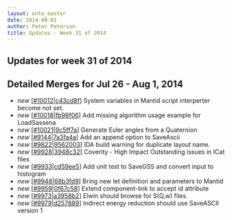 ```yaml
---
layout: onto_master
date: 2014-08-01
author: Peter Peterson
title: Updates - Week 31 of 2014
---
```

Updates for week 31 of 2014
---------------------------

Detailed Merges for Jul 26 - Aug 1, 2014
----------------------------------------
* *new* \[[#10012](http://trac.mantidproject.org/mantid/ticket/10012)\|[c43cd8f](https://github.com/mantidproject/mantid/commit/c43cd8f24563c6196424e52283a93cca9790f3d8)\] System variables in Mantid script interperter become not set.
* *new* \[[#10018](http://trac.mantidproject.org/mantid/ticket/10018)\|[fb98f06](https://github.com/mantidproject/mantid/commit/fb98f06ba2397308d6cb81e54f3bedb4e51961f5)\] Add missing algorithm usage example for LoadSassena
* *new* \[[#10021](http://trac.mantidproject.org/mantid/ticket/10021)\|[9c5ff7a](https://github.com/mantidproject/mantid/commit/9c5ff7a9beba05e94df8eeefb394b5b8c5a6b25a)\] Generate Euler angles from a Quaternion
* *new* \[[#9144](http://trac.mantidproject.org/mantid/ticket/9144)\|[7a3fa4a](https://github.com/mantidproject/mantid/commit/7a3fa4a1d28f4ccf80c1b52b073033980bfcacc6)\] Add an append option to SaveAscii
* *new* \[[#9822](http://trac.mantidproject.org/mantid/ticket/9822)\|[9562003](https://github.com/mantidproject/mantid/commit/95620031352cea7edff08724c5243560e4b918a7)\] IDA build warning for duplicate layout name.
* *new* \[[#9928](http://trac.mantidproject.org/mantid/ticket/9928)\|[3948c32](https://github.com/mantidproject/mantid/commit/3948c323330e059f52359d751009370c8dd1d739)\] Coverity - High Impact Outstanding issues in ICat files
* *new* \[[#9933](http://trac.mantidproject.org/mantid/ticket/9933)\|[cd59ee5](https://github.com/mantidproject/mantid/commit/cd59ee5531f85fc699aab4ce30110cbbe6763465)\] Add unit test to SaveGSS and convert input to histogram
* *new* \[[#9948](http://trac.mantidproject.org/mantid/ticket/9948)\|[68b3fd9](https://github.com/mantidproject/mantid/commit/68b3fd92223490ec992b588d2254d2c78343f791)\] Bring new let definition and parameters to Mantid
* *new* \[[#9959](http://trac.mantidproject.org/mantid/ticket/9959)\|[0f67c58](https://github.com/mantidproject/mantid/commit/0f67c58fdd974dfddcc131b803d0f2e7ebd1bdb8)\] Extend component-link to accept id attribute
* *new* \[[#9973](http://trac.mantidproject.org/mantid/ticket/9973)\|[a3958b2](https://github.com/mantidproject/mantid/commit/a3958b2aded179f1f6dc89b73a95f1f2092b0568)\] Elwin should browse for S(Q,w) files.
* *new* \[[#9979](http://trac.mantidproject.org/mantid/ticket/9979)\|[d257889](https://github.com/mantidproject/mantid/commit/d25788977349d401f7abbdc01c3066c7f94a2a20)\] Indirect energy reduction should use SaveASCII version 1
